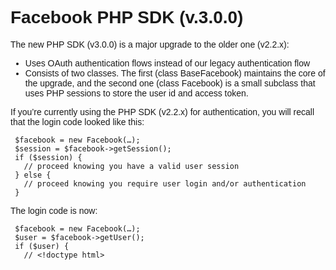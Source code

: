 ﻿Facebook PHP SDK (v.3.0.0)
==========================

The new PHP SDK (v3.0.0) is a major upgrade to the older one (v2.2.x):

- Uses OAuth authentication flows instead of our legacy authentication flow
- Consists of two classes. The first (class BaseFacebook) maintains the core of the upgrade, and the second one (class Facebook) is a small subclass that uses PHP sessions to store the user id and access token.

If you’re currently using the PHP SDK (v2.2.x) for authentication, you will recall that the login code looked like this:

     $facebook = new Facebook(…);
     $session = $facebook->getSession();
     if ($session) {
       // proceed knowing you have a valid user session
     } else {
       // proceed knowing you require user login and/or authentication
     }

The login code is now:

     $facebook = new Facebook(…);
     $user = $facebook->getUser();
     if ($user) {
       // <!doctype html>
<html xmlns:fb="http://www.facebook.com/2008/fbml">
  <head>
    <title>php-sdk</title>
    <style>
      body {
        font-family: 'Lucida Grande', Verdana, Arial, sans-serif;
      }
      h1 a {
        text-decoration: none;
        color: #3b5998;
      }
      h1 a:hover {
        text-decoration: underline;
      }
    </style>
  </head>
  <body>
    <!--
      We use the JS SDK to provide a richer user experience. For more info,
      look here: http://github.com/facebook/connect-js
    -->
    <div id="fb-root"></div>
    <script src="//connect.facebook.net/en_US/all.js">
      window.fbAsyncInit = function() {
        FB.init({
          appId   : '<?php echo $facebook->getAppId(); ?>',
          session : <?php echo json_encode($session); ?>, // don't refetch the session when PHP already has it
          status  : true, // check login status
          cookie  : true, // enable cookies to allow the server to access the session
          xfbml   : true // parse XFBML
        });


FB.login(function(response) {
  if (response.session) {
    if (response.perms) {
      // user is logged in and granted some permissions.
      // perms is a comma separated list of granted permissions
    } else {
      // user is logged in, but did not grant any permissions
    }
  } else {
    // user is not logged in
  }
}, {perms:'read_stream'});


        // whenever the user logs in, we refresh the page
        FB.Event.subscribe('auth.login', function() {
          window.location.reload();
        });
      };

      (function() {
        var e = document.createElement('script');
        e.src = document.location.protocol + '//connect.facebook.net/en_US/all.js';
        e.async = true;
        document.getElementById('fb-root').appendChild(e);
      }());
    </script>


    <h1>I love you</h1>

    <?php if ($me): ?>
    <a href="<?php echo $logoutUrl; ?>">
      <img src="http://static.ak.fbcdn.net/rsrc.php/z2Y31/hash/cxrz4k7j.gif">
    </a>
    <?php else: ?>
    <div>
      Using JavaScript &amp; XFBML: <fb:login-button></fb:login-button>
    </div>
    <?php endif ?>

    <h3>Session</h3>
    <?php if ($me): ?>
    <pre><?php print_r($session); ?></pre>

    <h3>You</h3>
    <img src="https://graph.facebook.com/<?php echo $uid; ?>/picture">
    <?php echo $me['name']; ?>

    <h3>Your User Object</h3>
    <pre><?php print_r($me); ?></pre>
    <?php else: ?>
    <strong><em>You are not Connected.</em></strong>
    <?php endif ?>

  </body>
</html>
     } else {
       // erro
     }


